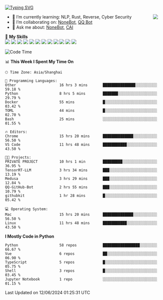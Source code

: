 [![Typing SVG](https://readme-typing-svg.herokuapp.com?size=25&duration=2500&color=8C43EA&vCenter=true&width=200&height=40&lines=Hi+there+%F0%9F%91%8B%F0%9F%8F%BB;I'm+yanyongyu)](https://git.io/typing-svg)

<a href="#">
  <img align="right" src="https://github-readme-stats.vercel.app/api?username=yanyongyu&count_private=true&show_icons=true&bg_color=15,f2f7fd,E0EAFC" />
</a>

- 🌱 I’m currently learning: NLP, Rust, Reverse, Cyber Security
- 👯 I’m collaborating on: [NoneBot](https://github.com/nonebot), [QQ Bot](https://github.com/Mrs4s/go-cqhttp)
- 💬 Ask me about: [NoneBot](https://github.com/nonebot), [CAI](https://github.com/cscs181/CAI)

🌟 **My Skills**  
![](https://img.shields.io/badge/-Python-3e74a2?style=flat-square&logo=Python&logoColor=fff)
![](https://img.shields.io/badge/-TypeScript-3178C6?style=flat-square&logo=TypeScript&logoColor=fff)
![](https://img.shields.io/badge/-Vue-4fc08d?style=flat-square&logo=Vue.js&logoColor=fff)
![](https://img.shields.io/badge/-React-2d98ce?style=flat-square&logo=React&logoColor=fff)
![](https://img.shields.io/badge/-FastAPI-009688?style=flat-square&logo=FastAPI&logoColor=fff)
![](https://img.shields.io/badge/-Linux-000000?style=flat-square&logo=Linux&logoColor=fff)
![](https://img.shields.io/badge/-Docker-2496ED?style=flat-square&logo=Docker&logoColor=fff)
![](https://img.shields.io/badge/-Kubernetes-326CE5?style=flat-square&logo=Kubernetes&logoColor=fff)
![](https://img.shields.io/badge/-GitHub%20Actions-2088FF?style=flat-square&logo=GitHubActions&logoColor=fff)
![](https://img.shields.io/badge/-PostgreSQL-4169E1?style=flat-square&logo=PostgreSQL&logoColor=fff)
![](https://img.shields.io/badge/-Redis-DC382D?style=flat-square&logo=Redis&logoColor=fff)
![](https://img.shields.io/badge/-MongoDB-47A248?style=flat-square&logo=MongoDB&logoColor=fff)

<!--START_SECTION:waka-->
![Code Time](http://img.shields.io/badge/Code%20Time-6%2C180%20hrs%2049%20mins-blue)

📊 **This Week I Spent My Time On** 

```text
🕑︎ Time Zone: Asia/Shanghai

💬 Programming Languages: 
Other                    16 hrs 3 mins       ███████████████░░░░░░░░░░   59.18 % 
Python                   8 hrs 5 mins        ███████░░░░░░░░░░░░░░░░░░   29.79 % 
Docker                   55 mins             █░░░░░░░░░░░░░░░░░░░░░░░░   03.42 % 
TOML                     44 mins             █░░░░░░░░░░░░░░░░░░░░░░░░   02.70 % 
Bash                     25 mins             ░░░░░░░░░░░░░░░░░░░░░░░░░   01.55 % 

🔥 Editors: 
Chrome                   15 hrs 20 mins      ██████████████░░░░░░░░░░░   56.50 % 
VS Code                  11 hrs 48 mins      ███████████░░░░░░░░░░░░░░   43.50 % 

🐱‍💻 Projects: 
PRIVATE PROJECT          10 hrs 1 min        █████████░░░░░░░░░░░░░░░░   36.95 % 
TensorRT-LLM             3 hrs 34 mins       ███░░░░░░░░░░░░░░░░░░░░░░   13.19 % 
Medusa                   3 hrs 29 mins       ███░░░░░░░░░░░░░░░░░░░░░░   12.84 % 
QQ-GitHub-Bot            2 hrs 55 mins       ███░░░░░░░░░░░░░░░░░░░░░░   10.79 % 
githubkit                1 hr 28 mins        █░░░░░░░░░░░░░░░░░░░░░░░░   05.42 % 

💻 Operating System: 
Mac                      15 hrs 20 mins      ██████████████░░░░░░░░░░░   56.50 % 
Linux                    11 hrs 48 mins      ███████████░░░░░░░░░░░░░░   43.50 % 
```

**I Mostly Code in Python** 

```text
Python                   58 repos            █████████████████░░░░░░░░   66.67 % 
Vue                      6 repos             ██░░░░░░░░░░░░░░░░░░░░░░░   06.90 % 
TypeScript               5 repos             █░░░░░░░░░░░░░░░░░░░░░░░░   05.75 % 
Shell                    3 repos             █░░░░░░░░░░░░░░░░░░░░░░░░   03.45 % 
Jupyter Notebook         1 repo              ░░░░░░░░░░░░░░░░░░░░░░░░░   01.15 % 
```




 Last Updated on 12/06/2024 01:25:31 UTC
<!--END_SECTION:waka-->
